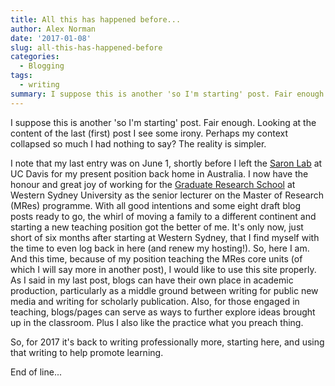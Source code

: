 ```yaml
---
title: All this has happened before...
author: Alex Norman
date: '2017-01-08'
slug: all-this-has-happened-before
categories:
  - Blogging
tags:
  - writing
summary: I suppose this is another 'so I'm starting' post. Fair enough. Looking at the content of the last (first) post I see some irony. Perhaps my context collapsed so much I had nothing to say? The reality is simpler.
---
```


I suppose this is another 'so I'm starting' post. Fair enough. Looking at the content of the last (first) post I see some irony. Perhaps my context collapsed so much I had nothing to say? The reality is simpler.

I note that my last entry was on June 1, shortly before I left the <a href="http://saronlab.ucdavis.edu/">Saron Lab</a> at UC Davis for my present position back home in Australia. I now have the honour and great joy of working for the <a href="https://www.westernsydney.edu.au/graduate_research_school/grs">Graduate Research School</a> at Western Sydney University as the senior lecturer on the Master of Research (MRes) programme. With all good intentions and some eight draft blog posts ready to go, the whirl of moving a family to a different continent and starting a new teaching position got the better of me. It's only now, just short of six months after starting at Western Sydney, that I find myself with the time to even log back in here (and renew my hosting!). So, here I am. And this time, because of my position teaching the MRes core units (of which I will say more in another post), I would like to use this site properly. As I said in my last post, blogs can have their own place in academic production, particularly as a middle ground between writing for public new media and writing for scholarly publication. Also, for those engaged in teaching, blogs/pages can serve as ways to further explore ideas brought up in the classroom. Plus I also like the practice what you preach thing.

So, for 2017 it's back to writing professionally more, starting here, and using that writing to help promote learning.

End of line...